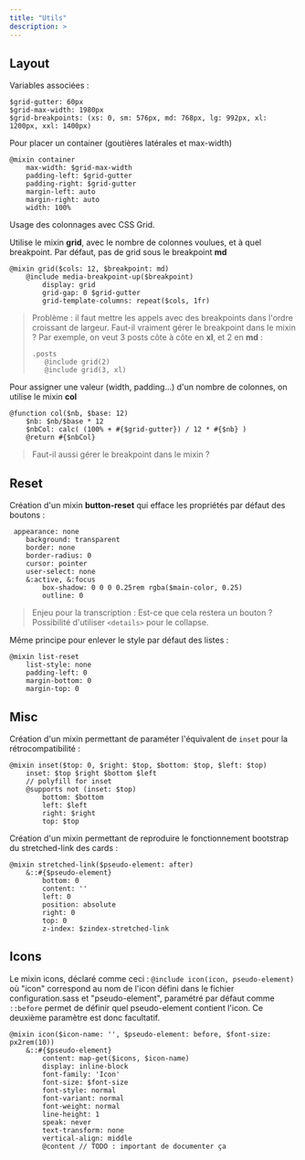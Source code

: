 ```yaml
---
title: "Utils"
description: >
---
```


## Layout

Variables associées : 

```(sass)
$grid-gutter: 60px
$grid-max-width: 1980px
$grid-breakpoints: (xs: 0, sm: 576px, md: 768px, lg: 992px, xl: 1200px, xxl: 1400px)
```

Pour placer un container (goutières latérales et max-width)

```(sass)
@mixin container
    max-width: $grid-max-width
    padding-left: $grid-gutter
    padding-right: $grid-gutter
    margin-left: auto
    margin-right: auto
    width: 100%
```


Usage des colonnages avec CSS Grid.

Utilise le mixin **grid**, avec le nombre de colonnes voulues, et à quel breakpoint. Par défaut, pas de grid sous le breakpoint **md**

```(sass)
@mixin grid($cols: 12, $breakpoint: md)
    @include media-breakpoint-up($breakpoint)
        display: grid
        grid-gap: 0 $grid-gutter
        grid-template-columns: repeat($cols, 1fr)
```

> Problème : il faut mettre les appels avec des breakpoints dans l'ordre croissant de largeur. 
> Faut-il vraiment gérer le breakpoint dans le mixin ?
> Par exemple, on veut 3 posts côte à côte en **xl**, et 2 en **md** :
> ```
> .posts
>    @include grid(2)
>    @include grid(3, xl)
> ```


Pour assigner une valeur (width, padding...) d'un nombre de colonnes, on utilise le mixin **col**

```(sass)
@function col($nb, $base: 12)
    $nb: $nb/$base * 12
    $nbCol: calc( (100% + #{$grid-gutter}) / 12 * #{$nb} )
    @return #{$nbCol}
```

> Faut-il aussi gérer le breakpoint dans le mixin ?

## Reset

Création d'un mixin **button-reset** qui efface les propriétés par défaut des boutons :

```(sass)
 appearance: none
    background: transparent
    border: none
    border-radius: 0
    cursor: pointer
    user-select: none
    &:active, &:focus
        box-shadow: 0 0 0 0.25rem rgba($main-color, 0.25)
        outline: 0
```

> Enjeu pour la transcription : Est-ce que cela restera un bouton ? Possibilité d'utiliser ```<details>``` pour le collapse.

Même principe pour enlever le style par défaut des listes :

```(sass)
@mixin list-reset
    list-style: none
    padding-left: 0
    margin-bottom: 0
    margin-top: 0
```

## Misc

Création d'un mixin permettant de paraméter l'équivalent de ```inset``` pour la rétrocompatibilité :

```(sass)
@mixin inset($top: 0, $right: $top, $bottom: $top, $left: $top)
    inset: $top $right $bottom $left
    // polyfill for inset
    @supports not (inset: $top)
        bottom: $bottom
        left: $left
        right: $right
        top: $top
```

Création d'un mixin permettant de reproduire le fonctionnement bootstrap du stretched-link des cards :

```(sass)
@mixin stretched-link($pseudo-element: after)
    &::#{$pseudo-element}
        bottom: 0
        content: ''
        left: 0
        position: absolute
        right: 0
        top: 0
        z-index: $zindex-stretched-link
```

## Icons

Le mixin icons, déclaré comme ceci : ```@include icon(icon, pseudo-element)``` où "icon" correspond au nom de l'icon défini dans le fichier configuration.sass et "pseudo-element", paramétré par défaut comme ```::before``` permet de définir quel pseudo-element contient l'icon. Ce deuxième paramètre est donc facultatif.

```(sass)
@mixin icon($icon-name: '', $pseudo-element: before, $font-size: px2rem(10))
    &::#{$pseudo-element}
        content: map-get($icons, $icon-name)
        display: inline-block
        font-family: 'Icon'
        font-size: $font-size
        font-style: normal
        font-variant: normal
        font-weight: normal
        line-height: 1
        speak: never
        text-transform: none
        vertical-align: middle
        @content // TODO : important de documenter ça
```